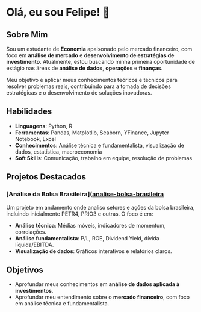 # Olá, eu sou Felipe! 👋

## Sobre Mim
Sou um estudante de **Economia** apaixonado pelo mercado financeiro, com foco em **análise de mercado** e **desenvolvimento de estratégias de investimento**. Atualmente, estou buscando minha primeira oportunidade de estágio nas áreas de **análise de dados**, **operações** e **finanças**.

Meu objetivo é aplicar meus conhecimentos teóricos e técnicos para resolver problemas reais, contribuindo para a tomada de decisões estratégicas e o desenvolvimento de soluções inovadoras.

## Habilidades
- **Linguagens**: Python, R
- **Ferramentas**: Pandas, Matplotlib, Seaborn, YFinance, Jupyter Notebook, Excel
- **Conhecimentos**: Análise técnica e fundamentalista, visualização de dados, estatística, macroeconomia
- **Soft Skills**: Comunicação, trabalho em equipe, resolução de problemas

## Projetos Destacados
### [Análise da Bolsa Brasileira]([analise-bolsa-brasileira](https://github.com/felipeeliass/analise-bolsa-brasileira)
Um projeto em andamento onde analiso setores e ações da bolsa brasileira, incluindo inicialmente PETR4, PRIO3 e outras. O foco é em:
- **Análise técnica**: Médias móveis, indicadores de momentum, correlações.
- **Análise fundamentalista**: P/L, ROE, Dividend Yield, dívida líquida/EBITDA.
- **Visualização de dados**: Gráficos interativos e relatórios claros.

## Objetivos
- Aprofundar meus conhecimentos em **análise de dados aplicada à investimentos**.
- Aprofundar meu entendimento sobre o **mercado financeiro**, com foco em análise técnica e fundamentalista.
